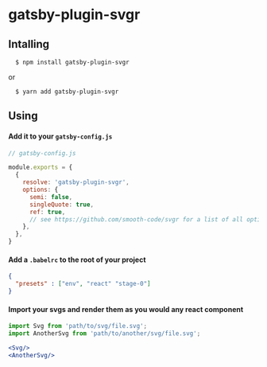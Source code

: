 # gatsby-plugin-svgr

## Intalling
```
  $ npm install gatsby-plugin-svgr
```
or

```
  $ yarn add gatsby-plugin-svgr
```

## Using
  #### Add it to your ```gatsby-config.js```
  ```js
  // gatsby-config.js

  module.exports = {
    {
      resolve: 'gatsby-plugin-svgr',
      options: {
        semi: false,
        singleQuote: true,
        ref: true,
        // see https://github.com/smooth-code/svgr for a list of all options
      },
    },
  }
```
  #### Add a ```.babelrc``` to the root of your project

  ```json
  {
    "presets" : ["env", "react" "stage-0"]
  }
  ```

  #### Import your svgs and render them as you would any react component

  ```jsx
  import Svg from 'path/to/svg/file.svg';
  import AnotherSvg from 'path/to/another/svg/file.svg';

  <Svg/>
  <AnotherSvg/>
    
  ```